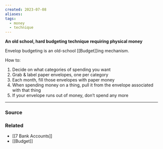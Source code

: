 ```yaml
---
created: 2023-07-08
aliases: 
tags:
  - money
  - technique
---
```

**An old school, hard budgeting technique requiring physical money**

Envelop budgeting is an old-school [[Budget]]ing mechanism. 

How to:

1. Decide on what categories of spending you want
2. Grab & label paper envelopes, one per category
3. Each month, fill those envelopes with paper money
4. When spending money on a thing, pull it from the envelope associated with that thing
5. If your envelope runs out of money, don’t spend any more

****
### Source

### Related
- [[7 Bank Accounts]] 
- [[Budget]]